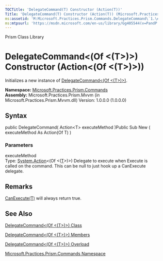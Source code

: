 ```yaml
---
TOCTitle: 'DelegateCommand(T) Constructor (Action(T))'
Title: 'DelegateCommand(T) Constructor (Action(T)) (Microsoft.Practices.Prism.Commands)'
ms:assetid: 'M:Microsoft.Practices.Prism.Commands.DelegateCommand\`1.\#ctor(System.Action{\`0})'
ms:mtpsurl: 'https://msdn.microsoft.com/en-us/library/Gg405544(v=PandP.50)'
---
```


Prism Class Library

DelegateCommand&lt;(Of &lt;(T&gt;)&gt;) Constructor (Action&lt;(Of &lt;(T&gt;)&gt;))
====================================================================================

Initializes a new instance of [DelegateCommand&lt;(Of &lt;(T&gt;)&gt;)](https://msdn.microsoft.com/library/microsoft.practices.prism.commands.delegatecommand%601).

**Namespace:** [Microsoft.Practices.Prism.Commands](https://msdn.microsoft.com/library/microsoft.practices.prism.commands)
**Assembly:** Microsoft.Practices.Prism.Mvvm (in Microsoft.Practices.Prism.Mvvm.dll) Version: 1.0.0.0 (1.0.0.0)

## Syntax


public DelegateCommand( Action&lt;T&gt; executeMethod )Public Sub New ( executeMethod As Action(Of T) )

### Parameters

executeMethod  
Type: [System.Action](http://msdn.microsoft.com/en-us/library/018hxwa8)&lt;(Of &lt;([T](https://msdn.microsoft.com/library/microsoft.practices.prism.commands.delegatecommand%601)&gt;)&gt;)
Delegate to execute when Execute is called on the command. This can be null to just hook up a CanExecute delegate.

Remarks
-------

<span id="remarksToggle"></span>[CanExecute(T)](https://msdn.microsoft.com/library/microsoft.practices.prism.commands.delegatecommand%601.canexecute(%600)) will always return true.

See Also
--------


[DelegateCommand&lt;(Of &lt;(T&gt;)&gt;) Class](https://msdn.microsoft.com/library/microsoft.practices.prism.commands.delegatecommand%601)

[DelegateCommand&lt;(Of &lt;(T&gt;)&gt;) Members](https://msdn.microsoft.com/allmembers.t:microsoft.practices.prism.commands.delegatecommand%601)

[DelegateCommand&lt;(Of &lt;(T&gt;)&gt;) Overload](https://msdn.microsoft.com/overload:microsoft.practices.prism.commands.delegatecommand%601.)

[Microsoft.Practices.Prism.Commands Namespace](https://msdn.microsoft.com/library/microsoft.practices.prism.commands)
